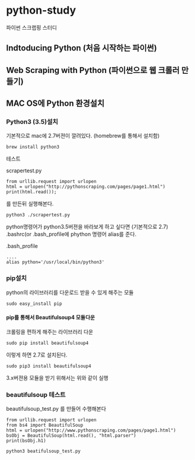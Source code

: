 # python-study
파이썬 스크랩핑 스터디


## Indtoducing Python (처음 시작하는 파이썬)

## Web Scraping with Python (파이썬으로 웹 크롤러 만들기)


## MAC OS에 Python 환경설치

### Python3 (3.5)설치
기본적으로 mac에 2.7버젼이 깔려있다. (homebrew를 통해서 설치함)

~~~
brew install python3
~~~


테스트

scrapertest.py
~~~
from urllib.request import urlopen
html = urlopen("http://pythonscraping.com/pages/page1.html")
print(html.read());
~~~

를 만든뒤 실행해본다.

~~~
python3 ./scrapertest.py
~~~


python명령어가 python3.5버젼을 바라보게 하고 싶다면 (기본적으로 2.7) .bashrc(or .bash_profile에 phython 명령어 alias를 준다.

.bash_profile
~~~
....
alias python='/usr/local/bin/python3'
~~~


### pip설치

python의 라이브러리를 다운로드 받을 수 있게 해주는 모듈

~~~
sudo easy_install pip
~~~


#### pip를 통해서 Beautifulsoup4 모듈다운

크롤링을 편하게 해주는 
라이브러리 다운


~~~
sudo pip install beautifulsoup4
~~~

이렇게 하면 2.7로 설치된다.

~~~
sudo pip3 install beautifulsoup4
~~~

3.x버젼용 모듈을 받기 위해서는 위와 같이 실행


### beautifulsoup 테스트

beautifulsoup_test.py 를 만들어 수행해본다

~~~
from urllib.request import urlopen
from bs4 import BeautifulSoup
html = urlopen("http://www.pythonscraping.com/pages/page1.html")
bsObj = BeautifulSoup(html.read(), "html.parser")
print(bsObj.h1)
~~~

~~~
python3 beatifulsoup_test.py
~~~
